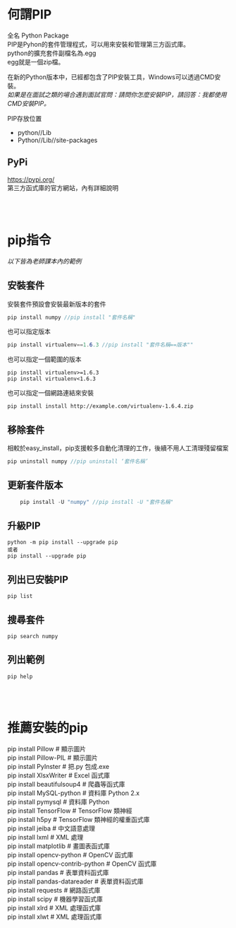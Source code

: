 # 何謂PIP
全名   Python Package
<br/>PIP是Pyhon的套件管理程式，可以用來安裝和管理第三方函式庫。
<br/>python的擴充套件副檔名為.egg
<br/>egg就是一個zip檔。

在新的Python版本中，已經都包含了PIP安裝工具，Windows可以透過CMD安裝。
<br/>*如果是在面試之類的場合遇到面試官問：請問你怎麼安裝PIP，請回答：我都使用CMD安裝PIP。*

PIP存放位置
+ python//Lib
+ Python//Lib//site-packages

## PyPi 
https://pypi.org/
<br/>第三方函式庫的官方網站，內有詳細說明

<br/><br/>

# pip指令   
_以下皆為老師課本內的範例_

## 安裝套件
安裝套件預設會安裝最新版本的套件
```c#
pip install numpy //pip install "套件名稱"
```
也可以指定版本
```c#
pip install virtualenv==1.6.3 //pip install "套件名稱==版本""
```
 也可以指定一個範圍的版本
```
pip install virtualenv>=1.6.3 
pip install virtualenv<1.6.3 
```
 也可以指定一個網路連結來安裝
```
pip install install http://example.com/virtualenv-1.6.4.zip

```

## 移除套件
相較於easy_install，pip支援較多自動化清理的工作，後續不用人工清理殘留檔案
```C#
pip uninstall numpy //pip uninstall ‘套件名稱’ 
```

## 更新套件版本
```C#
    pip install -U "numpy" //pip install -U "套件名稱"
```
## 升級PIP
    python -m pip install --upgrade pip
    或者
    pip install --upgrade pip

## 列出已安裝PIP
    pip list

## 搜尋套件
    pip search numpy

## 列出範例
    pip help

<br/><br/>

# 推薦安裝的pip
pip install Pillow # 顯示圖片
<br/>pip install Pillow-PIL # 顯示圖片
<br/>pip install PyInster # 把.py 包成.exe
<br/>pip install XlsxWriter # Excel 函式庫
<br/>pip install beautifulsoup4 # 爬蟲等函式庫
<br/>pip install MySQL-python # 資料庫 Python 2.x
<br/>pip install pymysql # 資料庫 Python
<br/>pip install TensorFlow # TensorFlow 類神經
<br/>pip install h5py # TensorFlow 類神經的權重函式庫
<br/>pip install jeiba # 中文語意處理
<br/>pip install lxml # XML 處理
<br/>pip install matplotlib # 畫圖表函式庫
<br/>pip install opencv-python # OpenCV 函式庫
<br/>pip install opencv-contrib-python # OpenCV 函式庫
<br/>pip install pandas # 表單資料函式庫
<br/>pip install pandas-datareader # 表單資料函式庫
<br/>pip install requests # 網路函式庫
<br/>pip install scipy # 機器學習函式庫
<br/>pip install xlrd # XML 處理函式庫
<br/>pip install xlwt # XML 處理函式庫